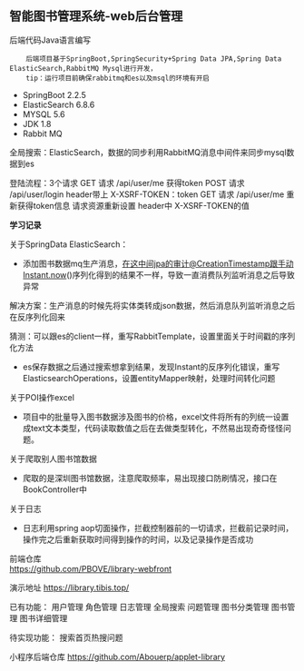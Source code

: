## 智能图书管理系统-web后台管理

后端代码Java语言编写
~~~
    后端项目基于SpringBoot,SpringSecurity+Spring Data JPA,Spring Data ElasticSearch,RabbitMQ Mysql进行开发，
    tip：运行项目前确保rabbitmq和es以及msql的环境有开启
~~~

 - SpringBoot 2.2.5
 - ElasticSearch 6.8.6
 - MYSQL 5.6
 - JDK 1.8
 - Rabbit MQ


全局搜索：ElasticSearch，数据的同步利用RabbitMQ消息中间件来同步mysql数据到es

登陆流程：3个请求
GET 请求  /api/user/me 获得token
POST 请求 /api/user/login  header带上  X-XSRF-TOKEN：token
GET 请求 /api/user/me  重新获得token信息
请求资源重新设置 header中 X-XSRF-TOKEN的值

**学习记录**

关于SpringData ElasticSearch： 
 
 -  添加图书数据mq生产消息，在这中间jpa的审计@CreationTimestamp跟手动Instant.now()序列化得到的结果不一样，导致一直消费队列监听消息之后导致异常
   
   解决方案：生产消息的时候先将实体类转成json数据，然后消息队列监听消息之后在反序列化回来
   
   猜测：可以跟es的client一样，重写RabbitTemplate，设置里面关于时间戳的序列化方法
   
 -  es保存数据之后通过搜索想拿到结果，发现Instant的反序列化错误，重写ElasticsearchOperations，设置entityMapper映射，处理时间转化问题
 
关于POI操作excel
 -  项目中的批量导入图书数据涉及图书的价格，excel文件将所有的列统一设置成text文本类型，代码读取数值之后在去做类型转化，不然易出现奇奇怪怪问题。

关于爬取别人图书馆数据
 -  爬取的是深圳图书馆数据，注意爬取频率，易出现接口防刷情况，接口在BookController中

关于日志
 -  日志利用spring aop切面操作，拦截控制器前的一切请求，拦截前记录时间，操作完之后重新获取时间得到操作的时间，以及记录操作是否成功 


前端仓库   
 https://github.com/PBOVE/library-webfront
 
演示地址
https://library.tibis.top/

已有功能：
用户管理 角色管理 日志管理 全局搜索 问题管理 图书分类管理 图书管理 图书详细管理

待实现功能：
搜索首页热搜问题

小程序后端仓库
https://github.com/Abouerp/applet-library